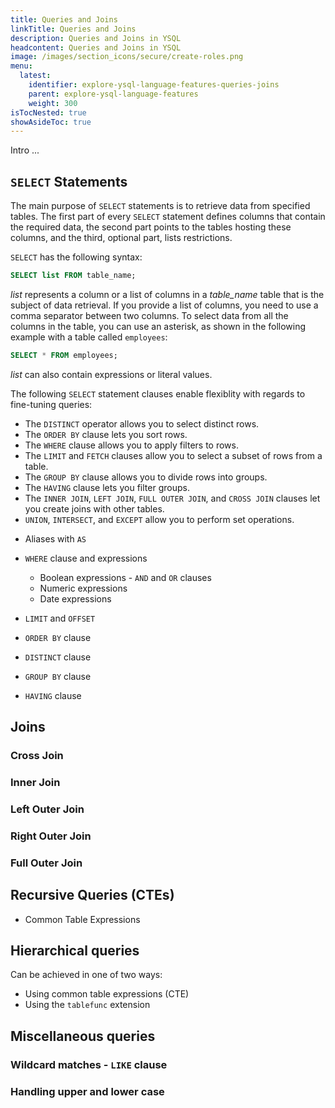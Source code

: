 ```yaml
---
title: Queries and Joins
linkTitle: Queries and Joins
description: Queries and Joins in YSQL
headcontent: Queries and Joins in YSQL
image: /images/section_icons/secure/create-roles.png
menu:
  latest:
    identifier: explore-ysql-language-features-queries-joins
    parent: explore-ysql-language-features
    weight: 300
isTocNested: true
showAsideToc: true
---
```


Intro ...

## `SELECT` Statements

The main purpose of `SELECT` statements is to retrieve data from specified tables. The first part of every `SELECT` statement defines columns that contain the required data, the second part points to the tables hosting these columns, and the third, optional part, lists restrictions. 

`SELECT` has the following syntax:

```sql
SELECT list FROM table_name;
```

*list* represents a column or a list of columns in a *table_name* table that is the subject of data retrieval. If you provide a list of columns, you need to use a comma separator between two columns. To select data from all the columns in the table, you can use an asterisk, as shown in the following example with a table called `employees`:

```sql
SELECT * FROM employees;
```

*list* can also contain expressions or literal values.

The following `SELECT` statement clauses enable flexiblity with regards to fine-tuning queries:

- The `DISTINCT` operator allows you to select distinct rows. 
- The `ORDER BY` clause lets you sort rows.
- The `WHERE` clause allows you to apply filters to rows.
- The `LIMIT` and `FETCH` clauses allow you to select a subset of rows from a table. 
- The `GROUP BY` clause allows you to divide rows into groups. 
- The `HAVING` clause lets you filter groups.
- The `INNER JOIN`, `LEFT JOIN`, `FULL OUTER JOIN`, and `CROSS JOIN` clauses let you create joins with other tables.
- `UNION`, `INTERSECT`, and `EXCEPT` allow you to perform set operations. 









* Aliases with `AS`

* `WHERE` clause and expressions

  * Boolean expressions - `AND` and `OR` clauses
  * Numeric expressions
  * Date expressions

* `LIMIT` and `OFFSET`

* `ORDER BY` clause

* `DISTINCT` clause

* `GROUP BY` clause

* `HAVING` clause









## Joins


### Cross Join


### Inner Join


### Left Outer Join


### Right Outer Join


### Full Outer Join


## Recursive Queries (CTEs)

* Common Table Expressions

## Hierarchical queries

Can be achieved in one of two ways:

* Using common table expressions (CTE)
* Using the `tablefunc` extension


## Miscellaneous queries

### Wildcard matches - `LIKE` clause

### Handling upper and lower case